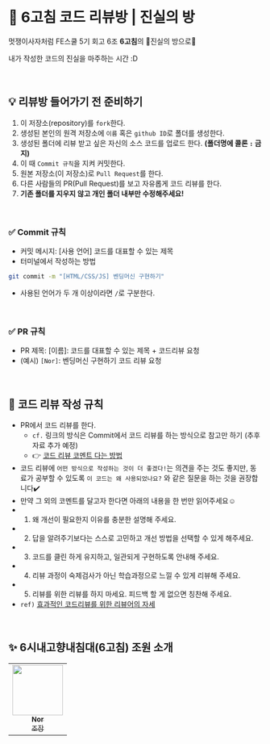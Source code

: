 # 🚪 6고침 코드 리뷰방 | 진실의 방
멋쟁이사자처럼 FE스쿨 5기 회고 6조 <b>6고침</b>의 🔑진실의 방으로🔑 

내가 작성한 코드의 진실을 마주하는 시간 :D

<br>

## 💡 리뷰방 들어가기 전 준비하기
1. 이 저장소(repository)를 `fork`한다.
2. 생성된 본인의 원격 저장소에 `이름` 혹은 `github ID`로 폴더를 생성한다.
3. 생성된 폴더에 리뷰 받고 싶은 자신의 소스 코드를 업로드 한다. <b>(폴더명에 콜론 `:` 금지)</b>
4. 이 때 `Commit 규칙`을 지켜 커밋한다.
5. 원본 저장소(이 저장소)로 `Pull Request`를 한다.
6. 다른 사람들의 PR(Pull Request)를 보고 자유롭게 코드 리뷰를 한다.
7. <b>기존 폴더를 지우지 않고 개인 폴더 내부만 수정해주세요!</b>

<br>

### ✅ Commit 규칙
- 커밋 메시지: [사용 언어] 코드를 대표할 수 있는 제목
- 터미널에서 작성하는 방법
```bash
git commit -m "[HTML/CSS/JS] 벤딩머신 구현하기"
```
- 사용된 언어가 두 개 이상이라면 `/`로 구분한다.

<br>

### ✅ PR 규칙
- PR 제목: [이름]: 코드를 대표할 수 있는 제목 + 코드리뷰 요청
- (예시) `[Nor]`: 벤딩머신 구현하기 코드 리뷰 요청

<br>

## 📌 코드 리뷰 작성 규칙
- PR에서 코드 리뷰를 한다.
  - `cf.` 링크의 방식은 Commit에서 코드 리뷰를 하는 방식으로 참고만 하기 (추후 자료 추가 예정)
  - 👉 [코드 리뷰 코멘트 다는 방법](https://github.com/ohahohah/github-tutorial/issues/7)
 - 코드 리뷰에 `어떤 방식으로 작성하는 것이 더 좋겠다!`는 의견을 주는 것도 좋지만, 동료가 공부할 수 있도록 `이 코드는 왜 사용되었나요?` 와 같은 질문을 하는 것을 권장합니다✔️
 - 만약 그 외의 코멘트를 달고자 한다면 아래의 내용을 한 번만 읽어주세요☺️
  - 1. 왜 개선이 필요한지 이유를 충분한 설명해 주세요.   
  - 2. 답을 알려주기보다는 스스로 고민하고 개선 방법을 선택할 수 있게 해주세요.  
  - 3. 코드를 클린 하게 유지하고, 일관되게 구현하도록 안내해 주세요.
  - 4. 리뷰 과정이 숙제검사가 아닌 학습과정으로 느낄 수 있게 리뷰해 주세요.   
  - 5. 리뷰를 위한 리뷰를 하지 마세요. 피드백 할 게 없으면 칭찬해 주세요.
  - `ref)` [효과적인 코드리뷰를 위한 리뷰어의 자세](https://tech.kakao.com/2022/03/17/2022-newkrew-onboarding-codereview/)
 
 <br>
 
 ## ✨ 6시내고향내침대(6고침) 조원 소개
 <table>
   <tr>
     <td align="center">
       <a href="https://github.com/mihyunLee">
       <img src="https://avatars.githubusercontent.com/u/51310674?v=4?s=100" width="100px;" alt=""/><br />
       <sub>
         <b>Nor</b>
         <br>
         <span>조장</span>
       </sub>
       </a>
       <br>
     </td>
   </tr>
</table>
 
